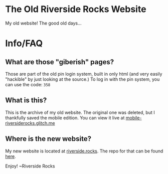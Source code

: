 # The Old Riverside Rocks Website
My old website! The good old days...

# Info/FAQ
## What are those "giberish" pages?
Those are part of the old pin login system, built in only html (and very easily "hackible" by just looking at the source.)
To log in with the pin system, you can use the code: `358`

## What is this?
This is the archive of my old website. The original one was deleted, but I thankfully saved the mobile edition. You can view it
live at [mobile-riversiderocks.glitch.me](https://mobile-riversiderocks.glitch.me)

## Where is the new website?
My new website is located at [riverside.rocks](https://www.riverside.rocks). The repo for that can be found [here](https://github.com/RiversideRocks/welcome).

Enjoy!
~Riverside Rocks
